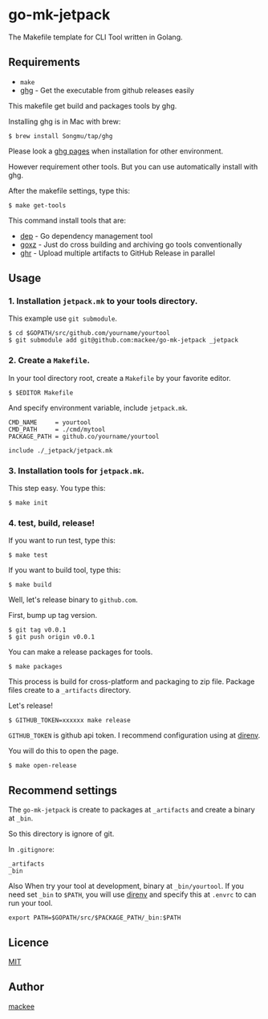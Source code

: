 # go-mk-jetpack

The Makefile template for CLI Tool written in Golang.

## Requirements

- `make`
- [ghg](https://github.com/Songmu/ghg) - Get the executable from github releases easily

This makefile get build and packages tools by ghg.

Installing ghg is in Mac with brew:

```console
$ brew install Songmu/tap/ghg
```

Please look a [ghg pages](https://github.com/Songmu/ghg) when installation for other environment.

However requirement other tools. But you can use automatically install with ghg.

After the makefile settings, type this:
```console
$ make get-tools
```

This command install tools that are:

- [dep](https://github.com/golang/dep) - Go dependency management tool
- [goxz](https://github.com/Songmu/goxz) - Just do cross building and archiving go tools conventionally
- [ghr](https://github.com/tcnksm/ghr) - Upload multiple artifacts to GitHub Release in parallel

## Usage

### 1. Installation `jetpack.mk` to your tools directory.

This example use `git submodule`.

```console
$ cd $GOPATH/src/github.com/yourname/yourtool
$ git submodule add git@github.com:mackee/go-mk-jetpack _jetpack 
```

### 2. Create a `Makefile`.

In your tool directory root, create a `Makefile` by your favorite editor.

```console
$ $EDITOR Makefile
```

And specify environment variable, include `jetpack.mk`.

```make
CMD_NAME     = yourtool
CMD_PATH     = ./cmd/mytool
PACKAGE_PATH = github.co/yourname/yourtool

include ./_jetpack/jetpack.mk
```

### 3. Installation tools for `jetpack.mk`.

This step easy. You type this:

```console
$ make init
```

### 4. test, build, release!

If you want to run test, type this:

```console
$ make test
```

If you want to build tool, type this:

```console
$ make build
```

Well, let's release binary to `github.com`.

First, bump up tag version.

```console
$ git tag v0.0.1
$ git push origin v0.0.1
```

You can make a release packages for tools.

```console
$ make packages
```

This process is build for cross-platform and packaging to zip file. Package files create to a `_artifacts` directory.

Let's release!

```console
$ GITHUB_TOKEN=xxxxxx make release
```

`GITHUB_TOKEN` is github api token. I recommend configuration using at [direnv](https://github.com/direnv/direnv).

You will do this to open the page.

```console
$ make open-release
```

## Recommend settings

The `go-mk-jetpack` is create to packages at `_artifacts` and create a binary at `_bin`.

So this directory is ignore of git.

In `.gitignore`:

```
_artifacts
_bin
```

Also When try your tool at development, binary at `_bin/yourtool`. If you need set `_bin` to `$PATH`, you will use [direnv](https://github.com/direnv/direnv) and specify this at `.envrc` to can run your tool.

```
export PATH=$GOPATH/src/$PACKAGE_PATH/_bin:$PATH
```

## Licence

[MIT](https://github.com/tcnksm/tool/blob/master/LICENCE)

## Author

[mackee](https://github.com/mackee)
